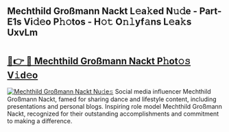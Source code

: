 ## Mechthild Großmann Nackt L𝚎a𝚔ed N𝚞𝚍e - Part-E1s Vi𝚍𝚎o P𝚑𝚘tos - H𝚘𝚝 O𝚗𝚕yf𝚊ns L𝚎a𝚔s UxvLm

# <h2><a href="http://kff7wzg.oniu.top/?m=Mechthild+Gro%c3%9fmann+Nackt">🔗👉 🔴 Mechthild Großmann Nackt P𝚑ot𝚘𝚜 V𝚒d𝚎o</a></h2>

[![Mechthild Großmann Nackt Nu𝚍e𝚜](https://i.imgur.com/0qMVB7G.gif)](http://kff7wzg.oniu.top/?m=Mechthild+Gro%c3%9fmann+Nackt)
Social media influencer Mechthild Großmann Nackt, famed for sharing dance and lifestyle content, including presentations and personal blogs. Inspiring role model Mechthild Großmann Nackt, recognized for their outstanding accomplishments and commitment to making a difference.  

